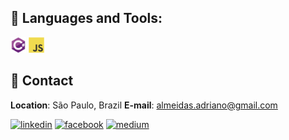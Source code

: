 


## 🚀 Languages and Tools:

<p align="left">
  <img height="25" src="https://raw.githubusercontent.com/devicons/devicon/master/icons/csharp/csharp-original.svg" alt="C#" /></code>
  <img width="25" height="25" src="https://raw.githubusercontent.com/devicons/devicon/master/icons/javascript/javascript-original.svg" alt="javascript"  />
</p>

## 📍 Contact

**Location**: São Paulo, Brazil
**E-mail**: <almeidas.adriano@gmail.com>

[![linkedin](https://img.shields.io/badge/LinkedIn-0077B5?style=for-the-badge&logo=linkedin&logoColor=white)](https://www.linkedin.com/in/almeidasadriano/)
[![facebook](https://img.shields.io/badge/Facebook-1877F2?style=for-the-badge&logo=facebook&logoColor=white)](https://www.facebook.com/almeidas.adriano)
[![medium](https://img.shields.io/badge/medium-000000?style=for-the-badge&logo=medium&logoColor=white)](https://medium.com/@almeidasadriano)

<!--
**almeidasadriano/almeidasadriano** is a ✨ _special_ ✨ repository because its `README.md` (this file) appears on your GitHub profile.

Here are some ideas to get you started:

- 🔭 I’m currently working on ...
- 🌱 I’m currently learning ...
- 👯 I’m looking to collaborate on ...
- 🤔 I’m looking for help with ...
- 💬 Ask me about ...
- 📫 How to reach me: ...
- 😄 Pronouns: ...
- ⚡ Fun fact: ...
-->
